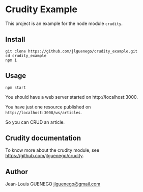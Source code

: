 # Crudity Example

This project is an example for the node module `crudity`.

## Install

```
git clone https://github.com/jlguenego/crudity_example.git
cd crudity_example
npm i
```

## Usage

```
npm start
```

You should have a web server started on http://localhost:3000.

You have just one resource published on `http://localhost:3000/ws/articles`.

So you can CRUD an article.

## Crudity documentation

To know more about the crudity module, see https://github.com/jlguenego/crudity.

## Author

Jean-Louis GUENEGO <jlguenego@gmail.com>